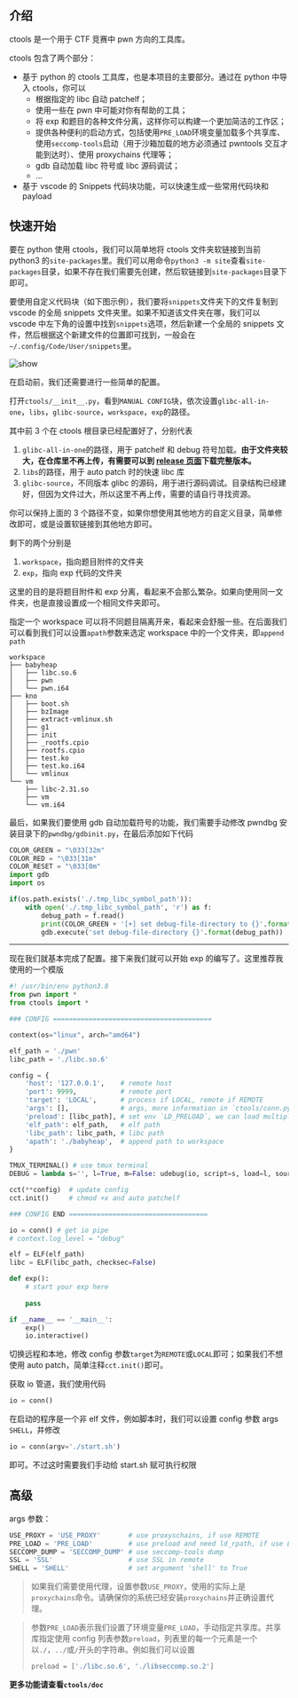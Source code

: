 ## 介绍

ctools 是一个用于 CTF 竞赛中 pwn 方向的工具库。

ctools 包含了两个部分：

- 基于 python 的 ctools 工具库，也是本项目的主要部分。通过在 python 中导入 ctools，你可以
  - 根据指定的 libc 自动 patchelf；
  - 使用一些在 pwn 中可能对你有帮助的工具；
  - 将 exp 和题目的各种文件分离，这样你可以构建一个更加简洁的工作区；
  - 提供各种便利的启动方式，包括使用`PRE_LOAD`环境变量加载多个共享库、使用`seccomp-tools`启动（用于沙箱加载的地方必须通过 pwntools 交互才能到达时）、使用 proxychains 代理等；
  - gdb 自动加载 libc 符号或 libc 源码调试；
  - ...
- 基于 vscode 的 Snippets 代码块功能，可以快速生成一些常用代码块和 payload

## 快速开始

要在 python 使用 ctools，我们可以简单地将 ctools 文件夹软链接到当前 python3 的`site-packages`里。我们可以用命令`python3 -m site`查看`site-packages`目录，如果不存在我们需要先创建，然后软链接到`site-packages`目录下即可。

要使用自定义代码块（如下图示例），我们要将`snippets`文件夹下的文件复制到 vscode 的全局 snippets 文件夹里。如果不知道该文件夹在哪，我们可以 vscode 中左下角的设置中找到`snippets`选项，然后新建一个全局的 snippets 文件，然后根据这个新建文件的位置即可找到，一般会在`~/.config/Code/User/snippets`里。

![show](./README.assets/show.gif)

在启动前，我们还需要进行一些简单的配置。

打开`ctools/__init__.py`，看到`MANUAL CONFIG`块，依次设置`glibc-all-in-one`，`libs`，`glibc-source`，`workspace`，`exp`的路径。

其中前 3 个在 ctools 根目录已经配置好了，分别代表

1. `glibc-all-in-one`的路径，用于 patchelf 和 debug 符号加载。**由于文件夹较大，在仓库里不再上传，有需要可以到 [release 页面](https://github.com/Chick868/ctools/releases)下载完整版本。**
2. `libs`的路径，用于 auto patch 时的快速 libc 库
3. `glibc-source`，不同版本 glibc 的源码，用于进行源码调试。目录结构已经建好，但因为文件过大，所以这里不再上传，需要的请自行寻找资源。

你可以保持上面的 3 个路径不变，如果你想使用其他地方的自定义目录，简单修改即可，或是设置软链接到其他地方即可。

剩下的两个分别是

1. `workspace`，指向题目附件的文件夹
2. `exp`，指向 exp 代码的文件夹

这里的目的是将题目附件和 exp 分离，看起来不会那么繁杂。如果向使用同一文件夹，也是直接设置成一个相同文件夹即可。

指定一个 workspace 可以将不同题目隔离开来，看起来会舒服一些。在后面我们可以看到我们可以设置`apath`参数来选定 workspace 中的一个文件夹，即`append path`

```
workspace
├── babyheap
│   ├── libc.so.6
│   ├── pwn
│   └── pwn.i64
├── kno
│   ├── boot.sh
│   ├── bzImage
│   ├── extract-vmlinux.sh
│   ├── g1
│   ├── init
│   ├── _rootfs.cpio
│   ├── rootfs.cpio
│   ├── test.ko
│   ├── test.ko.i64
│   └── vmlinux
└── vm
    ├── libc-2.31.so
    ├── vm
    └── vm.i64
```

最后，如果我们要使用 gdb 自动加载符号的功能，我们需要手动修改 pwndbg 安装目录下的`pwndbg/gdbinit.py`，在最后添加如下代码

```python
COLOR_GREEN = "\033[32m"
COLOR_RED = "\033[31m"
COLOR_RESET = "\033[0m"
import gdb
import os

if(os.path.exists('./.tmp_libc_symbol_path')):
    with open('./.tmp_libc_symbol_path', 'r') as f:
        debug_path = f.read()
        print(COLOR_GREEN + '[+] set debug-file-directory to {}'.format(debug_path) + COLOR_RESET)
        gdb.execute('set debug-file-directory {}'.format(debug_path))
```

****



现在我们就基本完成了配置。接下来我们就可以开始 exp 的编写了。这里推荐我使用的一个模版

```python
#! /usr/bin/env python3.8
from pwn import *
from ctools import *

### CONFIG ========================================

context(os="linux", arch="amd64")

elf_path = './pwn'
libc_path = './libc.so.6'

config = {
    'host': '127.0.0.1',    # remote host
    'port': 9999,           # remote port
    'target': 'LOCAL',      # process if LOCAL, remote if REMOTE
    'args': [],             # args, more information in `ctools/conn.py`
    'preload': [libc_path], # set env `LD_PRELOAD`, we can load multiple shared library
    'elf_path': elf_path,   # elf path
    'libc_path': libc_path, # libc path
    'apath': './babyheap',  # append path to workspace
}

TMUX_TERMINAL() # use tmux terminal
DEBUG = lambda s='', l=True, m=False: udebug(io, script=s, load=l, source=m)

cct(**config)  # update config
cct.init()     # chmod +x and auto patchelf

### CONFIG END ===================================

io = conn() # get io pipe
# context.log_level = "debug"

elf = ELF(elf_path)
libc = ELF(libc_path, checksec=False)

def exp():
	# start your exp here
    
    pass

if __name__ == '__main__':
    exp()
    io.interactive()
```

切换远程和本地，修改 config 参数`target`为`REMOTE`或`LOCAL`即可；如果我们不想使用 auto patch，简单注释`cct.init()`即可。

获取 io 管道，我们使用代码

```python
io = conn()
```

在启动的程序是一个非 elf 文件，例如脚本时，我们可以设置 config 参数 args `SHELL`，并修改

```python
io = conn(argv='./start.sh')
```

即可。不过这时需要我们手动给 start.sh 赋可执行权限

## 高级

args 参数：

```python
USE_PROXY = 'USE_PROXY'       # use proxyschains, if use REMOTE
PRE_LOAD = 'PRE_LOAD'         # use preload and need ld_rpath, if use LOCAL
SECCOMP_DUMP = 'SECCOMP_DUMP' # use seccomp-tools dump
SSL = 'SSL'                   # use SSL in remote
SHELL = 'SHELL'               # set argument 'shell' to True
```

> 如果我们需要使用代理，设置参数`USE_PROXY`，使用的实际上是`proxychains`命令。请确保你的系统已经安装`proxychains`并正确设置代理。

> 参数`PRE_LOAD`表示我们设置了环境变量`PRE_LOAD`，手动指定共享库。共享库指定使用 config 列表参数`preload`，列表里的每一个元素是一个以`./`，`../`或`/`开头的字符串。例如我们可以设置
>
> ```python
> preload = ['./libc.so.6', './libseccomp.so.2']
> ```



**更多功能请查看`ctools/doc`**